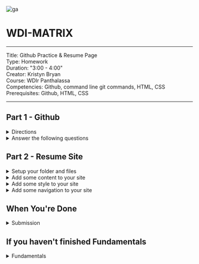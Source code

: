 ![ga](http://mobbook.generalassemb.ly/ga_cog.png)

# WDI-MATRIX

---
Title: Github Practice & Resume Page<br>
Type: Homework<br>
Duration: "3:00 - 4:00" <br>
Creator:
    Kristyn Bryan <br>
    Course: WDIr Panthalassa<br>
Competencies: Github, command line git commands, HTML, CSS<br>
Prerequisites: Github, HTML, CSS

---
## Part 1 - Github

<details><summary>Directions</summary>
- Click on this link <https://try.github.io> and complete all of the steps in the tutorial. 
- Create a file inside of this homework folder called `answers.md` and answer the questions below. Commit your work at each point when directed.
</details> 

<details><summary>Answer the following questions</summary>

1. What command do you use to setup a git repository inside of your folder?<br>
1. What command do you use to ask git to start tracking a file?<br>
1. What command do you use to ask git to move your file from the staging area to the repository?<br>
<hr>
&#x1F534; **Commit your work.** <br>
The commit message should read: <br>
"The 1st set of GIT homework answers are complete".
<hr>
1. What command do you use to pull any changes from the master repository into your local repository?<br>
1. What command do you use to unstage a file?<br>
1. What command do you use to change your files back to how they were after a commit?<br>
1. Why is it important to use `--` when chaging files back to a previous state?<br>
1. Why might you want to reset your files back to a previous commit?<br>
<hr>
&#x1F534; ** Commit your work.** <br>
The commit message should read: <br>
"The 2nd set of GIT homework answers are complete".
<hr>
1. What command do you use to create a branch?<br>
1. What command do you use to use a different branch?<br>
1. Why would you want to use a branch other than the default `master`?<br>
<hr>
&#x1F534; ** Commit your work.** <br>
The commit message should read: <br>
"The 3rd set of GIT homework answers are complete".
<hr>
1. Give an example for when you would use `git merge` and give an example for when  it would be better to submit a pull request to have your branch merged<br>
1. What command do you use to send all of the work that you've done locally to your remote repository?<br>
<hr>
&#x1F534; ** Commit your work.** <br>
The commit message should read: <br>
"The 4th set of GIT homework answers are complete".
<hr>

	<details><summary>Hungry for more?</summary>
	- Check out this [tutorial](http://gitreal.codeschool.com/?utm_source=github&utm_medium=codeschool_option&utm_campaign=trygit) that includes videos about using git and some challenges for you to tackle.
	</details>

</details>

## Part 2 - Resume Site

<details><summary>Setup your folder and files</summary>

1. Inside your w01d02/homework folder, create a new folder called `resume_page`.
1. Change directories to `resume_page`. Create two files: `index.html` and `style.css`.<br>
1. Using Atom, open your files and add the HTML boilerplate code.<br>
1. Create a heading level-one tag with your name.<br>
1. Open the `index.html` in your browser to confirm that everything is set up properly.
Reminder: To open your file with your browser, from the command line, type `open index.html`

<hr>
&#x1F534; **Commit your work.** <br>
The commit message should read: <br>
"1st commit -  index.html file is setup".
<hr>

</details>

<details><summary>Add some content to your site</summary>

1. Insert a professional image of yourself ('img' tag); it should be placed right after your 'h1' tags<br>
1. Insert an unordered list of your last three positions ('ul' tag)<br>
1. Create links to your LinkedIn and Facebook/Twitter pages ('a' tag)<br>1. Use level-three heading tags to create headings before your positions and before your links<br>

	<details><summary>Hungry for more?</summary>
	
	1. Insert a video of your work or your favorite YouTube video ('iframe' tag)<br>
	1. Add a level-three heading above your video with a title for the section<br>
	1. Insert a table with your contact info (`table` tag)<br>
	1. Add a level-three heading above your contact info with a title for the section<br>
	
	</details>
<hr>
&#x1F534; **Commit your work.** <br>
The commit message should read: <br>
"2nd commit -  Added initial content for resume site".
<hr>

</details>

<details><summary>Add some style to your site</summary>

1. Center your "h1" tag<br>
1. Change the font of your "h1" tag<br>
1. Change the color of the font of your "h3" tag text<br>
1. Add some space on the body of your application to make your site look more appealing.<br>

	<details><summary>Hungry for more?</summary>
	
	1. Give the image a 1px black border<br>
	1. Give the body of the page a thicker border than the picture but only on the top and bottom of the page<br>
	1. Using HTML, insert a short blurb or biography with "p" tags<br>
	1. Using HTML, insert a short description above your "p" tag; use an "h3" tag<br>
	1. Make your name uppercase <strong>using CSS</strong><br>
	
	</details>
<hr>
&#x1F534; **Commit your work.** <br>
The commit message should read: <br>
"3rd commit -  Added initial styling for resume site".
<hr>

</details>

<details><summary>Add some navigation to your site</summary>

1. Create a nav bar with the links to your LinkedIn, Twitter (whichever links you had created earlier); Remove the links section that you had created earlier in the homework.
1. In the nav bar, also create a link to the 'index.html' page (maybe give it a name of `Home Page` in the bar), and a link to a file called "projects.html" (maybe call this `Projects` in the bar) <br>
1. Create another html file in this folder called 'projects.html'<br>
1. Copy the contents of the nav bar and information from the 'head' tag of your `index.html` file and paste it into your `projects.html` file<br>
1. Inside `projects.html`, create a level-two heading and add the text `Projects`<br>
1. Check to make sure that your links work! When you click on "Projects" in your nav bar, does it open the `projects.html` document?<br>
1. In 'projects.html', add your three most recent projects (or just make some up). To do this simply, you can use an ordered list. If you're up for a little more of a challenge, create three columns: each column should contain the title and a description of your three most recent, successful projects<br>
	<details><summary>Hungry for more?</summary>
	1. Insert another image of you, or an image of one of your projects, but make it round<br>
	1. Insert a button on both pages that links to opening an email to your email address<br>
	1. Style your navigation bar<br>
	</details>
<hr>
&#x1F534; **Commit your work.** <br>
The commit message should read: <br>
"4th commit -  Added project.html page and content".
<hr>
</details>

## When You're Done

<details><summary>Submission</summary>
 - Inside this folder (w01d02/homework), you should now have a file called `answers.md` and a folder called `resume_page` which contains `index.html`, `projects.html`, and `style.css`.
 - You should have been adding and committing along the way, but please type `git status` one last time to make sure that everything is commited. If it's not, please commit. 
 - Follow the instructions for submitting homework, found in [the wiki](https://github.com/ga-students/wdi-remote-matrix/wiki/Homework-Submission)
</details>

## If you haven't finished Fundamentals
<details><summary>Fundamentals</summary>
 - You have to finish Unit 8 by tonight. Even if you have not completed prior units, focus on Unit 8 and finish it tonight.
</details>
